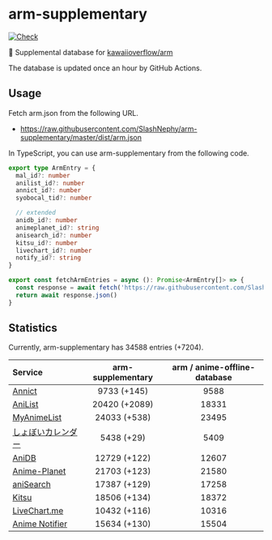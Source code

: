 # arm-supplementary

[![Check](https://github.com/SlashNephy/arm-supplementary/actions/workflows/check-node.yml/badge.svg)](https://github.com/SlashNephy/arm-supplementary/actions/workflows/check-node.yml)

💊 Supplemental database for [kawaiioverflow/arm](https://github.com/kawaiioverflow/arm)

The database is updated once an hour by GitHub Actions.

## Usage

Fetch arm.json from the following URL.

- https://raw.githubusercontent.com/SlashNephy/arm-supplementary/master/dist/arm.json

In TypeScript, you can use arm-supplementary from the following code.

```TypeScript
export type ArmEntry = {
  mal_id?: number
  anilist_id?: number
  annict_id?: number
  syobocal_tid?: number

  // extended
  anidb_id?: number
  animeplanet_id?: string
  anisearch_id?: number
  kitsu_id?: number
  livechart_id?: number
  notify_id?: string
}

export const fetchArmEntries = async (): Promise<ArmEntry[]> => {
  const response = await fetch('https://raw.githubusercontent.com/SlashNephy/arm-supplementary/master/dist/arm.json')
  return await response.json()
}
```

## Statistics

Currently, arm-supplementary has 34588 entries (+7204).

| Service                                     | arm-supplementary | arm / anime-offline-database |
| :------------------------------------------ | :---------------: | :--------------------------: |
| [Annict](https://annict.com)                |    9733 (+145)    |             9588             |
| [AniList](https://anilist.co)               |   20420 (+2089)   |            18331             |
| [MyAnimeList](https://myanimelist.net)      |   24033 (+538)    |            23495             |
| [しょぼいカレンダー](https://cal.syoboi.jp) |    5438 (+29)     |             5409             |
| [AniDB](https://anidb.net)                  |   12729 (+122)    |            12607             |
| [Anime-Planet](https://anime-planet.com)    |   21703 (+123)    |            21580             |
| [aniSearch](https://anisearch.com)          |   17387 (+129)    |            17258             |
| [Kitsu](https://kitsu.io)                   |   18506 (+134)    |            18372             |
| [LiveChart.me](https://livechart.me)        |   10432 (+116)    |            10316             |
| [Anime Notifier](https://notify.moe)        |   15634 (+130)    |            15504             |
